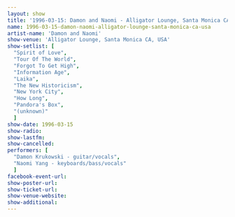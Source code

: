 ```yaml
---
layout: show
title: '1996-03-15: Damon and Naomi - Alligator Lounge, Santa Monica CA, USA'
name: 1996-03-15-damon-naomi-alligator-lounge-santa-monica-ca-usa
artist-name: 'Damon and Naomi'
show-venue: 'Alligator Lounge, Santa Monica CA, USA'
show-setlist: [
  "Spirit of Love",
  "Tour Of The World",
  "Forgot To Get High",
  "Information Age",
  "Laika",
  "The New Historicism",
  "New York City",
  "How Long",
  "Pandora's Box",
  "(unknown)"
  ]
show-date: 1996-03-15
show-radio: 
show-lastfm: 
show-cancelled: 
performers: [
  "Damon Krukowski - guitar/vocals",
  "Naomi Yang - keyboards/bass/vocals"
  ]
facebook-event-url: 
show-poster-url: 
show-ticket-url: 
show-venue-website: 
show-additional: 
---
```


